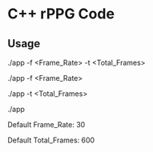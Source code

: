 # C++ rPPG Code

## Usage

./app -f <Frame_Rate> -t <Total_Frames>

./app -f <Frame_Rate>

./app -t <Total_Frames>

./app 

Default Frame_Rate: 30 

Default Total_Frames: 600
